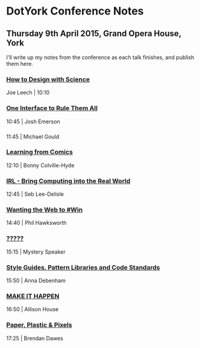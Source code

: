# DotYork Conference Notes
## Thursday 9th April 2015, Grand Opera House, York

I'll write up my notes from the conference as each talk finishes, and publish them here.

### [How to Design with Science](notes/design-with-science.md)
Joe Leech | 10:10

### [One Interface to Rule Them All](notes/one-interface.md)
10:45 | Josh Emerson

### [](notes/.md)
11:45 | Michael Gould

### [Learning from Comics](notes/comics.md)
12:10 | Bonny Colville-Hyde

### [IRL - Bring Computing into the Real World](notes/real-world.md)
12:45 | Seb Lee-Delisle

### [Wanting the Web to #Win](notes/web-to-win.md)
14:40 | Phil Hawksworth

### [?????](notes/?????.md)
15:15 | Mystery Speaker

### [Style Guides, Pattern Libraries and Code Standards](notes/xxxxx.md)
15:50 | Anna Debenham

### [MAKE IT HAPPEN](notes/make-it-happen.md)
16:50 | Allison House

### [Paper, Plastic & Pixels](notes/paper-plastic-pixels.md)
17:25 | Brendan Dawes
